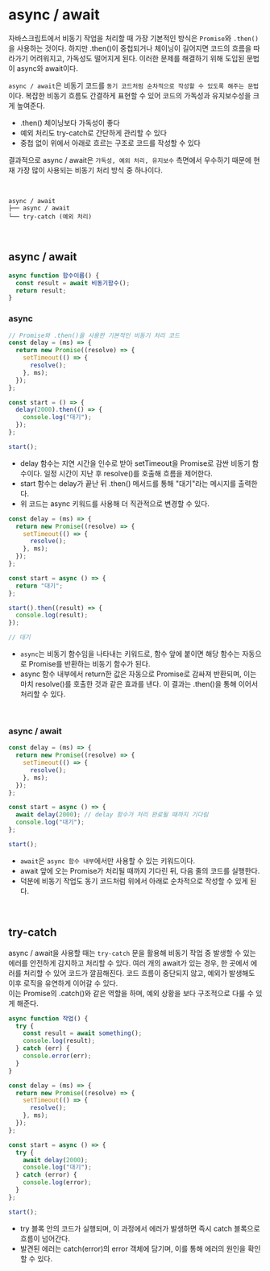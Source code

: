 # async / await

자바스크립트에서 비동기 작업을 처리할 때 가장 기본적인 방식은 `Promise`와 `.then()`을 사용하는 것이다.
하지만 .then()이 중첩되거나 체이닝이 길어지면 코드의 흐름을 따라가기 어려워지고, 가독성도 떨어지게 된다.
이러한 문제를 해결하기 위해 도입된 문법이 async와 await이다.

`async / await`은 비동기 코드를 `동기 코드처럼 순차적으로 작성할 수 있도록 해주는 문법`이다.
복잡한 비동기 흐름도 간결하게 표현할 수 있어 코드의 가독성과 유지보수성을 크게 높여준다.

- .then() 체이닝보다 가독성이 좋다
- 예외 처리도 try-catch로 간단하게 관리할 수 있다
- 중첩 없이 위에서 아래로 흐르는 구조로 코드를 작성할 수 있다

결과적으로 async / await은 `가독성, 예외 처리, 유지보수` 측면에서 우수하기 때문에 현재 가장 많이 사용되는 비동기 처리 방식 중 하나이다.

<br>

```less
async / await
├── async / await
└── try-catch (예외 처리)
```

<br>

## async / await

```js
async function 함수이름() {
  const result = await 비동기함수();
  return result;
}
```

### async

```js
// Promise와 .then()을 사용한 기본적인 비동기 처리 코드
const delay = (ms) => {
  return new Promise((resolve) => {
    setTimeout(() => {
      resolve();
    }, ms);
  });
};

const start = () => {
  delay(2000).then(() => {
    console.log("대기");
  });
};

start();
```

- delay 함수는 지연 시간을 인수로 받아 setTimeout을 Promise로 감싼 비동기 함수이다. 일정 시간이 지난 후 resolve()를 호출해 흐름을 제어한다.
- start 함수는 delay가 끝난 뒤 .then() 메서드를 통해 "대기"라는 메시지를 출력한다.
- 위 코드는 async 키워드를 사용해 더 직관적으로 변경할 수 있다.

```js
const delay = (ms) => {
  return new Promise((resolve) => {
    setTimeout(() => {
      resolve();
    }, ms);
  });
};

const start = async () => {
  return "대기";
};

start().then((result) => {
  console.log(result);
});

// 대기
```

- `async`는 비동기 함수임을 나타내는 키워드로, 함수 앞에 붙이면 해당 함수는 자동으로 Promise를 반환하는 비동기 함수가 된다.
- async 함수 내부에서 return한 값은 자동으로 Promise로 감싸져 반환되며, 이는 마치 resolve()를 호출한 것과 같은 효과를 낸다. 이 결과는 .then()을 통해 이어서 처리할 수 있다.

<br>

### async / await

```js
const delay = (ms) => {
  return new Promise((resolve) => {
    setTimeout(() => {
      resolve();
    }, ms);
  });
};

const start = async () => {
  await delay(2000); // delay 함수가 처리 완료될 때까지 기다림
  console.log("대기");
};

start();
```

- `await`은 `async 함수 내부`에서만 사용할 수 있는 키워드이다.
- await 앞에 오는 Promise가 처리될 때까지 기다린 뒤, 다음 줄의 코드를 실행한다.
- 덕분에 비동기 작업도 동기 코드처럼 위에서 아래로 순차적으로 작성할 수 있게 된다.

<br>

## try-catch

async / await을 사용할 때는 `try-catch` 문을 활용해 비동기 작업 중 발생할 수 있는 에러를 안전하게 감지하고 처리할 수 있다. 여러 개의 await가 있는 경우, 한 곳에서 에러를 처리할 수 있어 코드가 깔끔해진다. 코드 흐름이 중단되지 않고, 예외가 발생해도 이후 로직을 유연하게 이어갈 수 있다.<br>
이는 Promise의 .catch()와 같은 역할을 하며, 예외 상황을 보다 구조적으로 다룰 수 있게 해준다.

```js
async function 작업() {
  try {
    const result = await something();
    console.log(result);
  } catch (err) {
    console.error(err);
  }
}
```

```js
const delay = (ms) => {
  return new Promise((resolve) => {
    setTimeout(() => {
      resolve();
    }, ms);
  });
};

const start = async () => {
  try {
    await delay(2000);
    console.log("대기");
  } catch (error) {
    console.log(error);
  }
};

start();
```

- try 블록 안의 코드가 실행되며, 이 과정에서 에러가 발생하면 즉시 catch 블록으로 흐름이 넘어간다.
- 발견된 에러는 catch(error)의 error 객체에 담기며, 이를 통해 에러의 원인을 확인할 수 있다.

